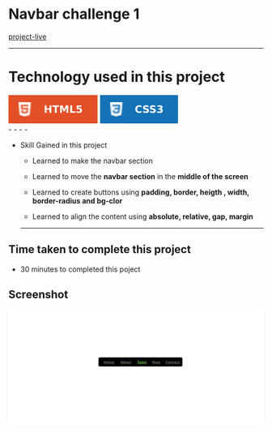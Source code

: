 # Navbar challenge 1 #
[project-live](https://navbar-challenge-03.netlify.app)
  - - - -
 # Technology used in this project #
  ![html](./images/html.svg) ![css](./images/css.svg)  
    - - - -
* Skill Gained in this project
  * Learned to make the navbar section 
  * Learned to move the __navbar section__ in the __middle of the screen__
  
  * Learned to create buttons using __padding, border, heigth , width, border-radius and bg-clor__
   * Learned to align the content using __absolute, relative, gap, margin__
   - - - -
 ## Time taken to complete this project ##
 *  30 minutes to completed this poject
 
 ## Screenshot ##
 
 ![picture](./images/screen.png)
 
